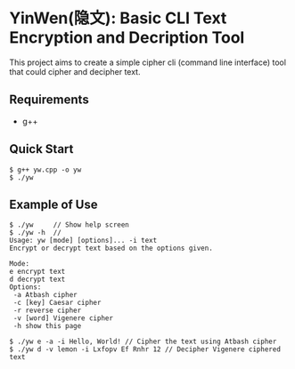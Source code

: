 # YinWen(隐文): Basic CLI Text Encryption and Decription Tool

This project aims to create a simple cipher cli (command line interface) tool that could cipher and decipher text.

## Requirements
- g++

## Quick Start
```
$ g++ yw.cpp -o yw
$ ./yw
```

## Example of Use
```
$ ./yw     // Show help screen
$ ./yw -h  //
Usage: yw [mode] [options]... -i text
Encrypt or decrypt text based on the options given.

Mode:
e encrypt text
d decrypt text
Options:
 -a Atbash cipher
 -c [key] Caesar cipher
 -r reverse cipher
 -v [word] Vigenere cipher
 -h show this page

$ ./yw e -a -i Hello, World! // Cipher the text using Atbash cipher
$ ./yw d -v lemon -i Lxfopv Ef Rnhr 12 // Decipher Vigenere ciphered text
```
